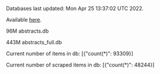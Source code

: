 Databases last updated: Mon Apr 25 13:37:02 UTC 2022. 

Available [here](https://github.com/cbeauhilton/ash-db/releases).


96M	abstracts.db

443M	abstracts_full.db

Current number of items in db:
[{"count(*)": 93309}]

Current number of scraped items in db:
[{"count(*)": 48244}]

